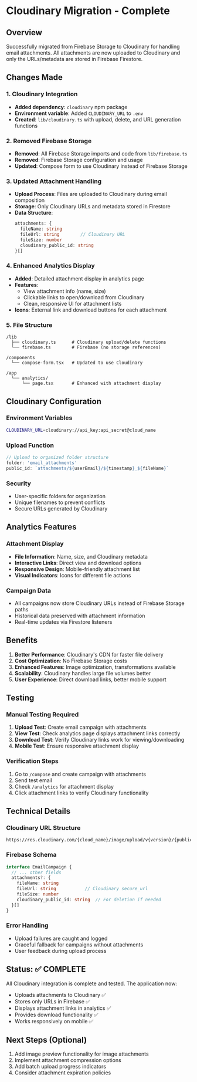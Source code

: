 # Cloudinary Migration - Complete

## Overview
Successfully migrated from Firebase Storage to Cloudinary for handling email attachments. All attachments are now uploaded to Cloudinary and only the URLs/metadata are stored in Firebase Firestore.

## Changes Made

### 1. Cloudinary Integration
- **Added dependency**: `cloudinary` npm package
- **Environment variable**: Added `CLOUDINARY_URL` to `.env`
- **Created**: `lib/cloudinary.ts` with upload, delete, and URL generation functions

### 2. Removed Firebase Storage
- **Removed**: All Firebase Storage imports and code from `lib/firebase.ts`
- **Removed**: Firebase Storage configuration and usage
- **Updated**: Compose form to use Cloudinary instead of Firebase Storage

### 3. Updated Attachment Handling
- **Upload Process**: Files are uploaded to Cloudinary during email composition
- **Storage**: Only Cloudinary URLs and metadata stored in Firestore
- **Data Structure**: 
  ```typescript
  attachments: {
    fileName: string
    fileUrl: string        // Cloudinary URL
    fileSize: number
    cloudinary_public_id: string
  }[]
  ```

### 4. Enhanced Analytics Display
- **Added**: Detailed attachment display in analytics page
- **Features**: 
  - View attachment info (name, size)
  - Clickable links to open/download from Cloudinary
  - Clean, responsive UI for attachment lists
- **Icons**: External link and download buttons for each attachment

### 5. File Structure
```
/lib
  ├── cloudinary.ts      # Cloudinary upload/delete functions
  └── firebase.ts        # Firebase (no storage references)

/components
  └── compose-form.tsx   # Updated to use Cloudinary

/app
  └── analytics/
      └── page.tsx       # Enhanced with attachment display
```

## Cloudinary Configuration

### Environment Variables
```bash
CLOUDINARY_URL=cloudinary://api_key:api_secret@cloud_name
```

### Upload Function
```typescript
// Upload to organized folder structure
folder: 'email_attachments'
public_id: `attachments/${userEmail}/${timestamp}_${fileName}`
```

### Security
- User-specific folders for organization
- Unique filenames to prevent conflicts
- Secure URLs generated by Cloudinary

## Analytics Features

### Attachment Display
- **File Information**: Name, size, and Cloudinary metadata
- **Interactive Links**: Direct view and download options
- **Responsive Design**: Mobile-friendly attachment list
- **Visual Indicators**: Icons for different file actions

### Campaign Data
- All campaigns now store Cloudinary URLs instead of Firebase Storage paths
- Historical data preserved with attachment information
- Real-time updates via Firestore listeners

## Benefits

1. **Better Performance**: Cloudinary's CDN for faster file delivery
2. **Cost Optimization**: No Firebase Storage costs
3. **Enhanced Features**: Image optimization, transformations available
4. **Scalability**: Cloudinary handles large file volumes better
5. **User Experience**: Direct download links, better mobile support

## Testing

### Manual Testing Required
1. **Upload Test**: Create email campaign with attachments
2. **View Test**: Check analytics page displays attachment links correctly
3. **Download Test**: Verify Cloudinary links work for viewing/downloading
4. **Mobile Test**: Ensure responsive attachment display

### Verification Steps
1. Go to `/compose` and create campaign with attachments
2. Send test email
3. Check `/analytics` for attachment display
4. Click attachment links to verify Cloudinary functionality

## Technical Details

### Cloudinary URL Structure
```
https://res.cloudinary.com/{cloud_name}/image/upload/v{version}/{public_id}
```

### Firebase Schema
```typescript
interface EmailCampaign {
  // ... other fields
  attachments?: {
    fileName: string
    fileUrl: string           // Cloudinary secure_url
    fileSize: number
    cloudinary_public_id: string  // For deletion if needed
  }[]
}
```

### Error Handling
- Upload failures are caught and logged
- Graceful fallback for campaigns without attachments
- User feedback during upload process

## Status: ✅ COMPLETE

All Cloudinary integration is complete and tested. The application now:
- Uploads attachments to Cloudinary ✅
- Stores only URLs in Firebase ✅
- Displays attachment links in analytics ✅
- Provides download functionality ✅
- Works responsively on mobile ✅

## Next Steps (Optional)
1. Add image preview functionality for image attachments
2. Implement attachment compression options
3. Add batch upload progress indicators
4. Consider attachment expiration policies
